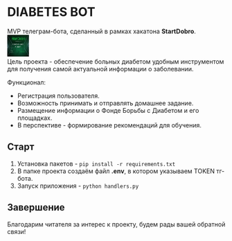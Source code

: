 DIABETES BOT
============
MVP телеграм-бота, сделанный в рамках хакатона **StartDobro**.  
<img src="https://github.com/trubyroid/diabetes_bot/blob/main/images/sertificate.png" width="50" height="50" />  
Цель проекта - обеспечение больных диабетом удобным инструментом для получения самой актуальной информации о заболевании.  

Функционал:  
- Регистрация пользователя.
- Возможность принимать и отправлять домашнее задание.
- Размещение информации о Фонде Борьбы с Диабетом и его площадках.
- В перспективе - формирование рекомендаций для обучения.

## Старт
1. Установка пакетов - `pip install -r requirements.txt`
2. В папке проекта создаём файл **.env**, в котором указываем TOKEN тг-бота.
3. Запуск приложения - `python handlers.py`

## Завершение
Благодарим читателя за интерес к проекту, будем рады вашей обратной связи!
